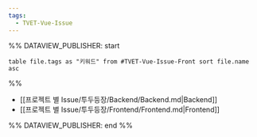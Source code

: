 ```yaml
---
tags:
  - TVET-Vue-Issue
---
```

%% DATAVIEW_PUBLISHER: start
```dataview
table file.tags as "키워드" from #TVET-Vue-Issue-Front sort file.name asc
```
%%

- [[프로젝트 별 Issue/투두등장/Backend/Backend.md|Backend]]
- [[프로젝트 별 Issue/투두등장/Frontend/Frontend.md|Frontend]]

%% DATAVIEW_PUBLISHER: end %%